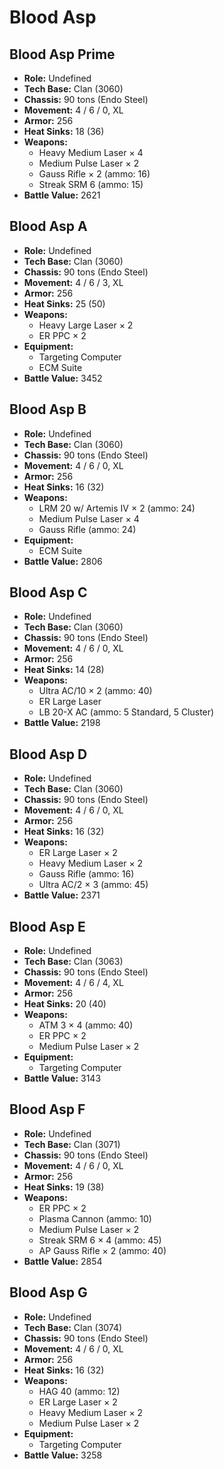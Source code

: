 # Blood Asp
## Blood Asp Prime
- **Role:** Undefined
- **Tech Base:** Clan (3060)
- **Chassis:** 90 tons (Endo Steel)
- **Movement:** 4 / 6 / 0, XL
- **Armor:** 256
- **Heat Sinks:** 18 (36)
- **Weapons:**
  - Heavy Medium Laser × 4
  - Medium Pulse Laser × 2
  - Gauss Rifle × 2 (ammo: 16)
  - Streak SRM 6 (ammo: 15)
- **Battle Value:** 2621

## Blood Asp A
- **Role:** Undefined
- **Tech Base:** Clan (3060)
- **Chassis:** 90 tons (Endo Steel)
- **Movement:** 4 / 6 / 3, XL
- **Armor:** 256
- **Heat Sinks:** 25 (50)
- **Weapons:**
  - Heavy Large Laser × 2
  - ER PPC × 2
- **Equipment:**
  - Targeting Computer
  - ECM Suite
- **Battle Value:** 3452

## Blood Asp B
- **Role:** Undefined
- **Tech Base:** Clan (3060)
- **Chassis:** 90 tons (Endo Steel)
- **Movement:** 4 / 6 / 0, XL
- **Armor:** 256
- **Heat Sinks:** 16 (32)
- **Weapons:**
  - LRM 20 w/ Artemis IV × 2 (ammo: 24)
  - Medium Pulse Laser × 4
  - Gauss Rifle (ammo: 24)
- **Equipment:**
  - ECM Suite
- **Battle Value:** 2806

## Blood Asp C
- **Role:** Undefined
- **Tech Base:** Clan (3060)
- **Chassis:** 90 tons (Endo Steel)
- **Movement:** 4 / 6 / 0, XL
- **Armor:** 256
- **Heat Sinks:** 14 (28)
- **Weapons:**
  - Ultra AC/10 × 2 (ammo: 40)
  - ER Large Laser
  - LB 20-X AC (ammo: 5 Standard, 5 Cluster)
- **Battle Value:** 2198

## Blood Asp D
- **Role:** Undefined
- **Tech Base:** Clan (3060)
- **Chassis:** 90 tons (Endo Steel)
- **Movement:** 4 / 6 / 0, XL
- **Armor:** 256
- **Heat Sinks:** 16 (32)
- **Weapons:**
  - ER Large Laser × 2
  - Heavy Medium Laser × 2
  - Gauss Rifle (ammo: 16)
  - Ultra AC/2 × 3 (ammo: 45)
- **Battle Value:** 2371

## Blood Asp E
- **Role:** Undefined
- **Tech Base:** Clan (3063)
- **Chassis:** 90 tons (Endo Steel)
- **Movement:** 4 / 6 / 4, XL
- **Armor:** 256
- **Heat Sinks:** 20 (40)
- **Weapons:**
  - ATM 3 × 4 (ammo: 40)
  - ER PPC × 2
  - Medium Pulse Laser × 2
- **Equipment:**
  - Targeting Computer
- **Battle Value:** 3143

## Blood Asp F
- **Role:** Undefined
- **Tech Base:** Clan (3071)
- **Chassis:** 90 tons (Endo Steel)
- **Movement:** 4 / 6 / 0, XL
- **Armor:** 256
- **Heat Sinks:** 19 (38)
- **Weapons:**
  - ER PPC × 2
  - Plasma Cannon (ammo: 10)
  - Medium Pulse Laser × 2
  - Streak SRM 6 × 4 (ammo: 45)
  - AP Gauss Rifle × 2 (ammo: 40)
- **Battle Value:** 2854

## Blood Asp G
- **Role:** Undefined
- **Tech Base:** Clan (3074)
- **Chassis:** 90 tons (Endo Steel)
- **Movement:** 4 / 6 / 0, XL
- **Armor:** 256
- **Heat Sinks:** 16 (32)
- **Weapons:**
  - HAG 40 (ammo: 12)
  - ER Large Laser × 2
  - Heavy Medium Laser × 2
  - Medium Pulse Laser × 2
- **Equipment:**
  - Targeting Computer
- **Battle Value:** 3258

